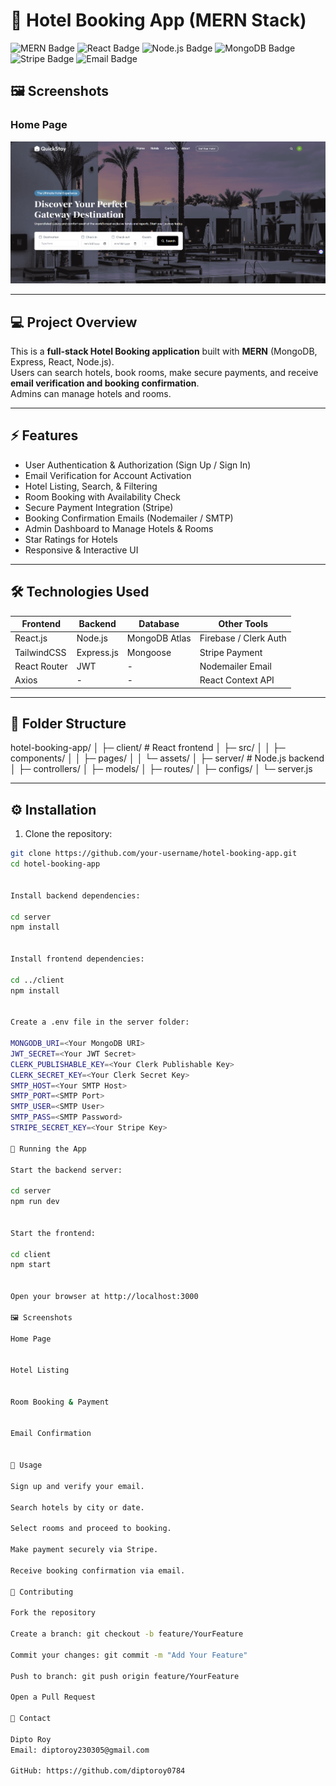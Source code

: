 # 🏨 Hotel Booking App (MERN Stack)

![MERN Badge](https://img.shields.io/badge/MERN-Stack-green) ![React Badge](https://img.shields.io/badge/React-17.0.2-blue) ![Node.js Badge](https://img.shields.io/badge/Node.js-18.0.0-green) ![MongoDB Badge](https://img.shields.io/badge/MongoDB-Atlas-green) ![Stripe Badge](https://img.shields.io/badge/Payment-Stripe-yellow) ![Email Badge](https://img.shields.io/badge/Email-Nodemailer-orange) 

## 🖼️ Screenshots

### Home Page
![Home Page](./screenshots/Home.png)






---

## 💻 Project Overview

This is a **full-stack Hotel Booking application** built with **MERN** (MongoDB, Express, React, Node.js).  
Users can search hotels, book rooms, make secure payments, and receive **email verification and booking confirmation**.  
Admins can manage hotels and rooms.

---

## ⚡ Features

- User Authentication & Authorization (Sign Up / Sign In)
- Email Verification for Account Activation
- Hotel Listing, Search, & Filtering
- Room Booking with Availability Check
- Secure Payment Integration (Stripe)
- Booking Confirmation Emails (Nodemailer / SMTP)
- Admin Dashboard to Manage Hotels & Rooms
- Star Ratings for Hotels
- Responsive & Interactive UI

---

## 🛠 Technologies Used

| Frontend | Backend | Database | Other Tools |
|----------|---------|----------|-------------|
| React.js | Node.js | MongoDB Atlas | Firebase / Clerk Auth |
| TailwindCSS | Express.js | Mongoose | Stripe Payment |
| React Router | JWT | - | Nodemailer Email |
| Axios | - | - | React Context API |

---

## 📂 Folder Structure

hotel-booking-app/
│
├─ client/ # React frontend
│ ├─ src/
│ │ ├─ components/
│ │ ├─ pages/
│ │ └─ assets/
│
├─ server/ # Node.js backend
│ ├─ controllers/
│ ├─ models/
│ ├─ routes/
│ ├─ configs/
│ └─ server.js


---

## ⚙️ Installation

1. Clone the repository:

```bash
git clone https://github.com/your-username/hotel-booking-app.git
cd hotel-booking-app


Install backend dependencies:

cd server
npm install


Install frontend dependencies:

cd ../client
npm install


Create a .env file in the server folder:

MONGODB_URI=<Your MongoDB URI>
JWT_SECRET=<Your JWT Secret>
CLERK_PUBLISHABLE_KEY=<Your Clerk Publishable Key>
CLERK_SECRET_KEY=<Your Clerk Secret Key>
SMTP_HOST=<Your SMTP Host>
SMTP_PORT=<SMTP Port>
SMTP_USER=<SMTP User>
SMTP_PASS=<SMTP Password>
STRIPE_SECRET_KEY=<Your Stripe Key>

🚀 Running the App

Start the backend server:

cd server
npm run dev


Start the frontend:

cd client
npm start


Open your browser at http://localhost:3000

🖼 Screenshots

Home Page


Hotel Listing


Room Booking & Payment


Email Confirmation


📝 Usage

Sign up and verify your email.

Search hotels by city or date.

Select rooms and proceed to booking.

Make payment securely via Stripe.

Receive booking confirmation via email.

🤝 Contributing

Fork the repository

Create a branch: git checkout -b feature/YourFeature

Commit your changes: git commit -m "Add Your Feature"

Push to branch: git push origin feature/YourFeature

Open a Pull Request

📧 Contact

Dipto Roy
Email: diptoroy230305@gmail.com

GitHub: https://github.com/diptoroy0784